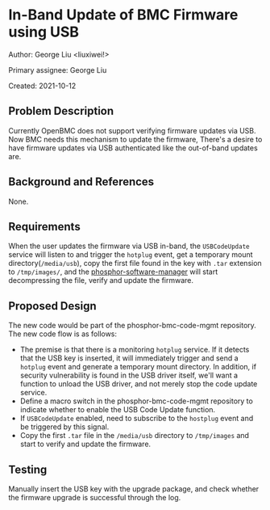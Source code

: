 # In-Band Update of BMC Firmware using USB

Author: George Liu <liuxiwei!>

Primary assignee: George Liu

Created: 2021-10-12

## Problem Description

Currently OpenBMC does not support verifying firmware updates via USB.
Now BMC needs this mechanism to update the firmware, There's a desire to have
firmware updates via USB authenticated like the out-of-band updates are.

## Background and References

None.

## Requirements

When the user updates the firmware via USB in-band, the `USBCodeUpdate` service
will listen to and trigger the `hotplug` event, get a temporary mount
directory(`/media/usb`), copy the first file found in the key with `.tar` extension
to `/tmp/images/`, and the [phosphor-software-manager](https://github.com/openbmc/phosphor-bmc-code-mgmt)
will start decompressing the file, verify and update the firmware.

## Proposed Design

The new code would be part of the phosphor-bmc-code-mgmt repository. The new code
flow is as follows:
 - The premise is that there is a monitoring `hotplug` service. If it detects
 that the USB key is inserted, it will immediately trigger and send a `hotplug`
 event and generate a temporary mount directory. In addition, if security
 vulnerability is found in the USB driver itself, we'll want a function to unload
 the USB driver, and not merely stop the code update service.
 - Define a macro switch in the phosphor-bmc-code-mgmt repository to indicate
 whether to enable the USB Code Update function.
 - If `USBCodeUpdate` enabled, need to subscribe to the `hostplug` event and
 be triggered by this signal.
 - Copy the first `.tar` file in the `/media/usb` directory to `/tmp/images` and
 start to verify and update the firmware.

## Testing

Manually insert the USB key with the upgrade package, and check whether the
firmware upgrade is successful through the log.
